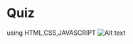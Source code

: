 # Quiz
using HTML,CSS,JAVASCRIPT
![Alt text](![image](https://github.com/NarasimhaVarma-Kollati/Quiz/assets/136837121/6cff58b1-bb3a-4047-9ee4-8db524d31be5))
